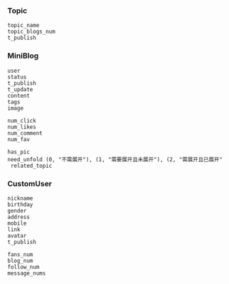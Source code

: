 ### Topic

	topic_name
	topic_blogs_num
	t_publish


### MiniBlog
	user
	status
	t_publish
	t_update
	content
	tags
	image
	
	num_click 
	num_likes 
	num_comment
	num_fav
	
	has_pic
	need_unfold (0, "不需展开"), (1, "需要展开且未展开"), (2, "需展开且已展开"
	 related_topic

### CustomUser

```
nickname
birthday
gender
address
mobile
link
avatar
t_publish

fans_num
blog_num
follow_num
message_nums
```

